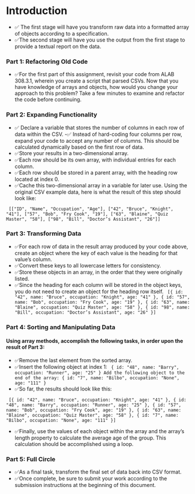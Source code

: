 # Introduction

- ✅ The first stage will have you transform raw data into a formatted array of objects according to a specification. 
- ✅The second stage will have you use the output from the first stage to provide a textual report on the data.

### Part 1: Refactoring Old Code

- ✅For the first part of this assignment, revisit your code from ALAB 308.3.1, wherein you create a script that parsed CSVs. Now that you have knowledge of arrays and objects, how would you change your approach to this problem? Take a few minutes to examine and refactor the code before continuing.

### Part 2: Expanding Functionality

- ✅ Declare a variable that stores the number of columns in each row of data within the CSV.
-✅ Instead of hard-coding four columns per row, expand your code to accept any number of columns. This should be calculated dynamically based on the first row of data.
- ✅Store your results in a two-dimensional array.
- ✅Each row should be its own array, with individual entries for each column.
- ✅Each row should be stored in a parent array, with the heading row located at index 0.
- ✅Cache this two-dimensional array in a variable for later use.
Using the original CSV example data, here is what the result of this step should look like:

`
[["ID", "Name", "Occupation", "Age"],
 ["42", "Bruce", "Knight", "41"],
 ["57", "Bob", "Fry Cook", "19"],
 ["63", "Blaine", "Quiz Master", "58"],
 ["98", "Bill", "Doctor’s Assistant", "26"]]`

### Part 3: Transforming Data

- ✅For each row of data in the result array produced by your code above, create an object where the key of each value is the heading for that value’s column.
- ✅Convert these keys to all lowercase letters for consistency.
- ✅Store these objects in an array, in the order that they were originally listed.
- ✅Since the heading for each column will be stored in the object keys, you do not need to create an object for the heading row itself.
`
[{ id: "42", name: "Bruce", occupation: "Knight", age: "41" },
 { id: "57", name: "Bob", occupation: "Fry Cook", age: "19" },
 { id: "63", name: "Blaine", occupation: "Quiz Master", age: "58" },
 { id: "98", name: "Bill", occupation: "Doctor’s Assistant", age: "26" }]`

### Part 4: Sorting and Manipulating Data

#### Using array methods, accomplish the following tasks, in order upon the result of Part 3:

- ✅Remove the last element from the sorted array.
- ✅Insert the following object at index 1:
`
{ id: "48", name: "Barry", occupation: "Runner", age: "25" }
Add the following object to the end of the array:
{ id: "7", name: "Bilbo", occupation: "None", age: "111" }`
- ✅So far, the results should look like this:

`
[{ id: "42", name: "Bruce", occupation: "Knight", age: "41" },
 { id: "48", name: "Barry", occupation: "Runner", age: "25" },
 { id: "57", name: "Bob", occupation: "Fry Cook", age: "19" },
 { id: "63", name: "Blaine", occupation: "Quiz Master", age: "58" },
 { id: "7", name: "Bilbo", occupation: "None", age: "111" }]`

- ✅Finally, use the values of each object within the array and the array’s length property to calculate the average age of the group. This calculation should be accomplished using a loop.

### Part 5: Full Circle

- ✅As a final task, transform the final set of data back into CSV format.
- ✅Once complete, be sure to submit your work according to the submission instructions at the beginning of this document.